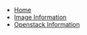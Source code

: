 <!-- docs/_sidebar.md -->
<!-- 
Check this out! If you just add a hyphen and don't surround the following text with square brackets, it will just show as an unlinked item in the side bar!
The code below will create "Image Information" and "Openstack Information" as sort of 'category headers' - they will not have a linked page that can be visited. 
To add 'child pages' to any page (linked or unlinked) just add a tab before the hyphen and format them like usual.
 -->

- [Home](/)
- [Image Information](/Image-Information/user-base.md)
- [Openstack Information](/Openstack-Information/getting-started.md)


<!--
Another fun thing about this document is that it doesn't *have* to include all the pages that you've created. You can hide pages from users that don't know the URL slug by omitting them from this list
EXAMPLE:
- [Template Page](template.md "This is a template page")
^^^
This isn't going to show in the sidebar because it's a comment, but if you uncomment that, the page will show. If you leave it commented, you can still access it by manually navigating to the /template page
-->